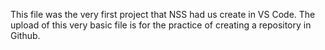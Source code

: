 This file was the very first project that NSS had us create in VS Code. The upload of this 
very basic file is for the practice of creating a repository in Github.